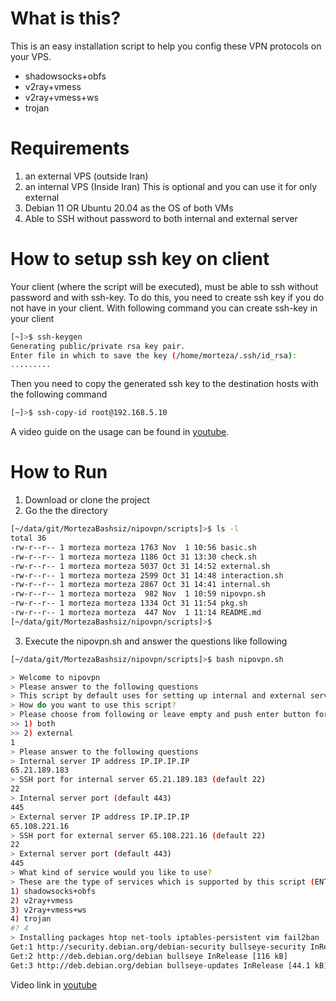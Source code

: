 # What is this?

This is an easy installation script to help you config these VPN protocols on your VPS.

- shadowsocks+obfs
- v2ray+vmess
- v2ray+vmess+ws
- trojan

# Requirements

1. an external VPS (outside Iran)
2. an internal VPS (Inside Iran) This is optional and you can use it for only external
3. Debian 11 OR Ubuntu 20.04 as the OS of both VMs
4. Able to SSH without password to both internal and external server

# How to setup ssh key on client

Your client (where the script will be executed), must be able to ssh without password and with ssh-key.
To do this, you need to create ssh key if you do not have in your client. With following command you can create ssh-key in your client

```bash
[~]>$ ssh-keygen
Generating public/private rsa key pair.
Enter file in which to save the key (/home/morteza/.ssh/id_rsa):
.........
```

Then you need to copy the generated ssh key to the destination hosts with the following command 
```bash
[~]>$ ssh-copy-id root@192.168.5.10
```

A video guide on the usage can be found in [youtube](https://youtu.be/jO-1O1BJ6rE "youtube").

# How to Run
1. Download or clone the project
2. Go the the directory

```bash
[~/data/git/MortezaBashsiz/nipovpn/scripts]>$ ls -l
total 36
-rw-r--r-- 1 morteza morteza 1763 Nov  1 10:56 basic.sh
-rw-r--r-- 1 morteza morteza 1186 Oct 31 13:30 check.sh
-rw-r--r-- 1 morteza morteza 5037 Oct 31 14:52 external.sh
-rw-r--r-- 1 morteza morteza 2599 Oct 31 14:48 interaction.sh
-rw-r--r-- 1 morteza morteza 2867 Oct 31 14:41 internal.sh
-rw-r--r-- 1 morteza morteza  982 Nov  1 10:59 nipovpn.sh
-rw-r--r-- 1 morteza morteza 1334 Oct 31 11:54 pkg.sh
-rw-r--r-- 1 morteza morteza  447 Nov  1 11:14 README.md
[~/data/git/MortezaBashsiz/nipovpn/scripts]>$
```

3. Execute the nipovpn.sh and answer the questions like following

```bash
[~/data/git/MortezaBashsiz/nipovpn/scripts]>$ bash nipovpn.sh 

> Welcome to nipovpn 
> Please answer to the following questions 
> This script by default uses for setting up internal and external servers 
> How do you want to use this script? 
> Please choose from following or leave empty and push enter button for continue 
>> 1) both
>> 2) external
1
> Please answer to the following questions 
> Internal server IP address IP.IP.IP.IP
65.21.189.183
> SSH port for internal server 65.21.189.183 (default 22)
22
> Internal server port (default 443)
445
> External server IP address IP.IP.IP.IP
65.108.221.16
> SSH port for external server 65.108.221.16 (default 22)
22
> External server port (default 443)
445
> What kind of service would you like to use?
> These are the type of services which is supported by this script (ENTER THE NUMBER)
1) shadowsocks+obfs
2) v2ray+vmess
3) v2ray+vmess+ws
4) trojan
#? 4
> Installing packages htop net-tools iptables-persistent vim fail2ban
Get:1 http://security.debian.org/debian-security bullseye-security InRelease [48.4 kB]
Get:2 http://deb.debian.org/debian bullseye InRelease [116 kB]
Get:3 http://deb.debian.org/debian bullseye-updates InRelease [44.1 kB]
```

Video link in [youtube](https://youtu.be/jO-1O1BJ6rE "youtube") 

